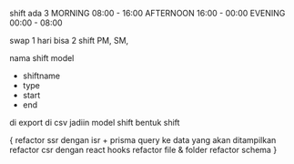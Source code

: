 shift ada 3
MORNING 08:00 - 16:00
AFTERNOON 16:00 - 00:00
EVENING 00:00 - 08:00

swap 
1 hari bisa 2 shift
PM, SM, 

nama shift model
- shiftname
- type 
- start
- end

di export di csv jadiin model shift bentuk shift

{
    refactor ssr dengan isr + prisma query ke data yang akan ditampilkan
    refactor csr dengan react hooks
    refactor file & folder
    refactor schema
}